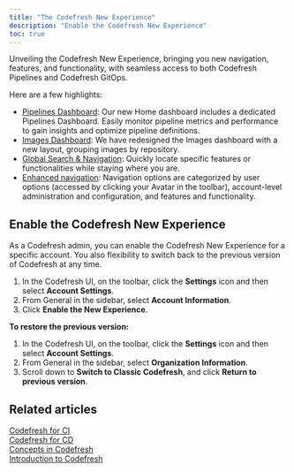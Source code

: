 ```yaml
---
title: "The Codefresh New Experience"
description: "Enable the Codefresh New Experience"
toc: true
---
```



Unveiling the Codefresh New Experience, bringing you new navigation, features, and functionality, with seamless access to both Codefresh Pipelines and Codefresh GitOps.

Here are a few highlights:  
* [Pipelines Dashboard]({{site.baseurl}}/docs/dashboards/home-dashboard/#pipelines-dashboard): Our new Home dashboard includes a dedicated Pipelines Dashboard. Easily monitor pipeline metrics and performance to gain insights and optimize pipeline definitions. 
* [Images Dashboard]({{site.baseurl}}/docs/dashboards/images/): We have redesigned the Images dashboard with a new layout, grouping images by repository. 
* [Global Search & Navigation]({{site.baseurl}}/docs/getting-started/command-bar/): Quickly locate specific features or functionalities while staying where you are.
* [Enhanced navigation]({{site.baseurl}}/docs/new-codefresh/menu-navigation/): Navigation options are categorized by user options (accessed by clicking your Avatar in the toolbar), account-level administration and configuration, and features and functionality.


## Enable the Codefresh New Experience
As a Codefresh admin, you can enable the Codefresh New Experience for a specific account. You also flexibility to switch back to the previous version of Codefresh at any time. 

1. In the Codefresh UI, on the toolbar, click the **Settings** icon and then select **Account Settings**.
1. From General in the sidebar, select **Account Information**. 
1. Click **Enable the New Experience**.

**To restore the previous version:**  
1. In the Codefresh UI, on the toolbar, click the **Settings** icon and then select **Account Settings**.
1. From General in the sidebar, select **Organization Information**. 
1. Scroll down to **Switch to Classic Codefresh**, and click **Return to previous version**.

## Related articles
[Codefresh for CI]({{site.baseurl}}/docs/getting-started/ci-codefresh/)  
[Codefresh for CD]({{site.baseurl}}/docs/getting-started/cd-codefresh/)    
[Concepts in Codefresh]({{site.baseurl}}/docs/getting-started/concepts/)   
[Introduction to Codefresh]({{site.baseurl}}/docs/getting-started/intro-to-codefresh/)  
